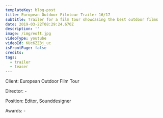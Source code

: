 ```yaml
---
templateKey: blog-post
title: European Outdoor Filmtour Trailer 16/17
subtitle: Trailer for a film tour showcasing the best outdoor films
date: 2019-03-22T08:29:24.670Z
description: ''
image: /img/eoft.jpg
videoType: youtube
videoId: KUc6ZZ3j_uc
isFrontPage: false
credits:
tags:
  - trailer
  - teaser
---
```

Client: European Outdoor Film Tour

Director: -

Position: Editor, Sounddesigner

Awards: -

